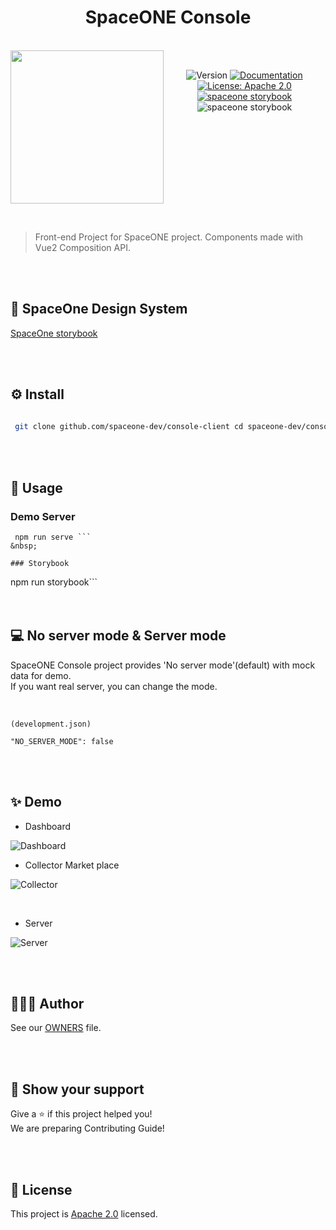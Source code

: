 
<h1 align="center">SpaceONE Console</h1>  
  
<br/>  
<div align="center" style="display:flex;">  
  <img width="245" src="https://user-images.githubusercontent.com/35549653/76694897-de236300-66bb-11ea-9ace-b9edde9c12da.png">  
  <p> <br>
<img  alt="Version"  src="https://img.shields.io/badge/version-0.9-blue.svg?cacheSeconds=2592000"  />  
<a  href="https://spaceone-dev.gitbook.io/user-guide/"  target="_blank">  
<img  alt="Documentation"  src="https://img.shields.io/badge/documentation-yes-brightgreen.svg"  />  
</a>  
<a  href="https://www.apache.org/licenses/LICENSE-2.0"  target="_blank">  
<img  alt="License: Apache 2.0"  src="https://img.shields.io/badge/License-Apache 2.0-yellow.svg"  />  
</a> <br>
<a href="http://storybook.developer.spaceone.dev/"  target="_blank">  
    <img alt="spaceone storybook" src="https://img.shields.io/badge/DesginSystem-SpaceOne-blueviolet.svg?logo=storybook" />  
</a>  
    <img alt="spaceone storybook" src="https://github.com/spaceone-dev/console/workflows/StoryBook%20CD/badge.svg?branch=master" />  
</p>  
  
</div>    
  
&nbsp;  
  
> Front-end Project for SpaceONE project. Components made with Vue2 Composition API.  

&nbsp;  
&nbsp;  
  
## 🧩 SpaceOne Design System  
[SpaceOne storybook](http://storybook.developer.spaceone.dev/)  
  
 &nbsp;  
 &nbsp;   

  
## ⚙️ Install  
  
```sh  
  
 git clone github.com/spaceone-dev/console-client cd spaceone-dev/console-client git submodule init && git submodule update npm install  
```  
&nbsp;  
&nbsp;  
  
    
  
## 🚀 Usage  
  
  ### Demo Server  
```  
 npm run serve ```  
&nbsp;  
  
### Storybook  
```  
 npm run storybook```  
&nbsp;  
&nbsp;  
   
## 💻 No server mode & Server mode  
SpaceONE Console project provides 'No server mode'(default) with mock data for demo.  
If you want real server, you can change the mode.  
  
&nbsp;  
  
```  
(development.json)  
  
"NO_SERVER_MODE": false  
```  
&nbsp;  
&nbsp;  

## ✨ Demo

 - Dashboard

![Dashboard](https://user-images.githubusercontent.com/35549653/76824528-bfa79e00-685a-11ea-8045-d334b3854b48.png)
&nbsp; 
 - Collector Market place 

![Collector](https://user-images.githubusercontent.com/35549653/76824520-bb7b8080-685a-11ea-91fc-400ac470391d.png)

&nbsp; 
 - Server

![Server](https://user-images.githubusercontent.com/35549653/76824531-c1716180-685a-11ea-8a0e-fc8210c68b4e.png)
  
&nbsp;  
&nbsp;
  
## 👨‍👩‍👧 Author  
  
See our [OWNERS](github.com/spaceone-dev/console/AUTHORS) file.   
  
&nbsp;  
&nbsp;  
    
    
  
## 👋 Show your support  
  
Give a ⭐️ if this project helped you!   
We are preparing Contributing Guide!  
   
&nbsp;  
&nbsp;  
   
    
  
## 📝 License  
  
    
This project is [Apache 2.0](https://www.apache.org/licenses/LICENSE-2.0) licensed.